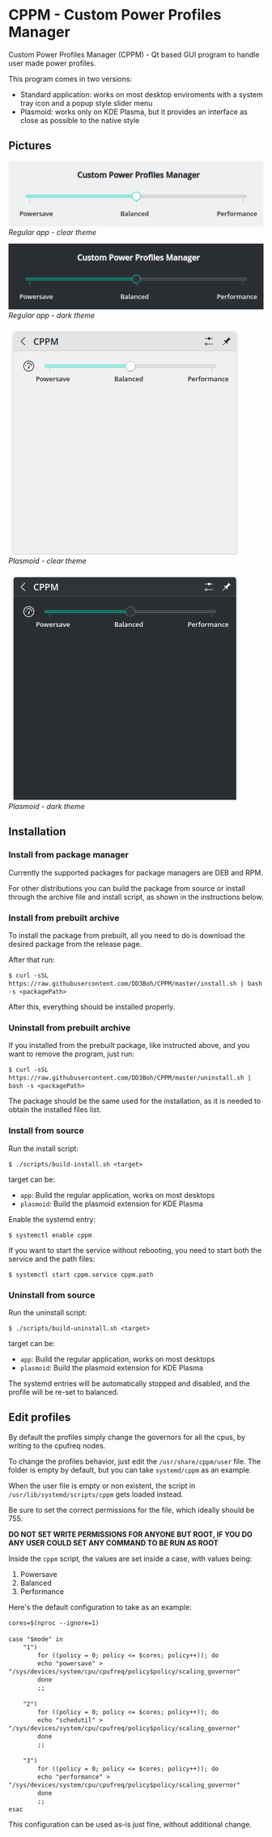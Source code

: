 # CPPM - Custom Power Profiles Manager

Custom Power Profiles Manager (CPPM) - Qt based GUI program to handle user made power profiles.

This program comes in two versions:
* Standard application: works on most desktop enviroments with a system tray icon and a popup style slider menu
* Plasmoid: works only on KDE Plasma, but it provides an interface as close as possible to the native style

## Pictures
![](images/app-clear.png)  
*Regular app - clear theme*

![](images/app-dark.png)  
*Regular app - dark theme*

![](images/plasmoid-clear.png)  
*Plasmoid - clear theme*

![](images/plasmoid-dark.png)  
*Plasmoid - dark theme*

## Installation
### Install from package manager
Currently the supported packages for package managers are DEB and RPM.

For other distributions you can build the package from source or install through the archive file and install script, as shown in the instructions below.

### Install from prebuilt archive
To install the package from prebuilt, all you need to do is download the desired package from the release page.

After that run:

```
$ curl -sSL https://raw.githubusercontent.com/DD3Boh/CPPM/master/install.sh | bash -s <packagePath>
```

After this, everything should be installed properly.

### Uninstall from prebuilt archive
If you installed from the prebuilt package, like instructed above, and you want to remove the program, just run:

```
$ curl -sSL https://raw.githubusercontent.com/DD3Boh/CPPM/master/uninstall.sh | bash -s <packagePath>
```

The package should be the same used for the installation, as it is needed to obtain the installed files list.

### Install from source
Run the install script:

```
$ ./scripts/build-install.sh <target>
```

target can be:
* `app`: Build the regular application, works on most desktops
* `plasmoid`: Build the plasmoid extension for KDE Plasma

Enable the systemd entry:

```
$ systemctl enable cppm
```

If you want to start the service without rebooting, you need to start both the service and the path files:

```
$ systemctl start cppm.service cppm.path
```

### Uninstall from source
Run the uninstall script:

```
$ ./scripts/build-uninstall.sh <target>
```

target can be:
* `app`: Build the regular application, works on most desktops
* `plasmoid`: Build the plasmoid extension for KDE Plasma

The systemd entries will be automatically stopped and disabled, and the profile will be re-set to balanced.

## Edit profiles
By default the profiles simply change the governors for all the cpus, by writing to the cpufreq nodes.

To change the profiles behavior, just edit the `/usr/share/cppm/user` file. The folder is empty by default, but you can take `systemd/cppm` as an example.

When the user file is empty or non existent, the script in `/usr/lib/systemd/scripts/cppm` gets loaded instead.

Be sure to set the correct permissions for the file, which ideally should be 755.

**DO NOT SET WRITE PERMISSIONS FOR ANYONE BUT ROOT, IF YOU DO ANY USER COULD SET ANY COMMAND TO BE RUN AS ROOT**

Inside the `cppm` script, the values are set inside a case, with values being:

1. Powersave
2. Balanced
3. Performance

Here's the default configuration to take as an example:

```
cores=$(nproc --ignore=1)

case "$mode" in
	"1")
		for ((policy = 0; policy <= $cores; policy++)); do
		echo "powersave" > "/sys/devices/system/cpu/cpufreq/policy$policy/scaling_governor"
		done
		;;

	"2")
		for ((policy = 0; policy <= $cores; policy++)); do
		echo "schedutil" > "/sys/devices/system/cpu/cpufreq/policy$policy/scaling_governor"
		done
		;;

	"3")
		for ((policy = 0; policy <= $cores; policy++)); do
		echo "performance" > "/sys/devices/system/cpu/cpufreq/policy$policy/scaling_governor"
		done
		;;
esac
```

This configuration can be used as-is just fine, without additional change.
